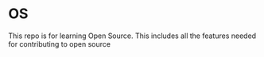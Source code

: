 # OS
This repo is for learning Open Source. 
This includes all the features needed for contributing to open source

